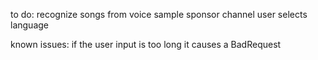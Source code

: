 
to do:
recognize songs from voice sample
sponsor channel
user selects language

known issues:
if the user input is too long it causes a BadRequest